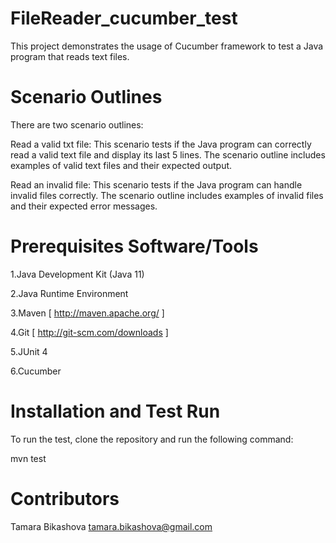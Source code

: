 # FileReader_cucumber_test

This project demonstrates the usage of Cucumber framework to test a Java program that reads text files.

# Scenario Outlines

There are two scenario outlines:

Read a valid txt file: This scenario tests if the Java program can correctly read a valid text file and display its last
5 lines. The scenario outline includes examples of valid text files and their expected output.

Read an invalid file: This scenario tests if the Java program can handle invalid files correctly. The scenario outline
includes examples of invalid files and their expected error messages.

# Prerequisites Software/Tools

1.Java Development Kit (Java 11)

2.Java Runtime Environment

3.Maven [ http://maven.apache.org/ ]

4.Git [ http://git-scm.com/downloads ]

5.JUnit 4

6.Cucumber

# Installation and Test Run

To run the test, clone the repository and run the following command:

mvn test

# Contributors

Tamara Bikashova tamara.bikashova@gmail.com
